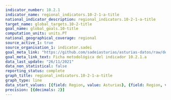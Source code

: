 ```yaml
---
indicator_number: 10.2.1
indicator_name: regional_indicators.10-2-1-a-title
national_indicator_description: regional_indicators.10-2-1-a-title
target_name: global_targets.10-2-title
goal_name: global_goals.10-title
computation_units: units.PT
national_geographical_coverage: regional
source_active_1: true
source_organisation_1: indicator.sadei
goal_meta_link: "https://github.com/sadeiasturias/asturias-datos/raw/develop/descargas/metodologia/10.2.1.a.pdf"
goal_meta_link_text: Ficha metodológica del indicador 10.2.1.a
data_last_update: "26/11/2021"
data_non_statistical: false
reporting_status: complete
graph_title: regional_indicators.10-2-1-a-title
graph_type: line
data_start_values: [{field: Region, value: Asturias}, {field: Region, value: España}]
precision: [{decimals: 2}]
---
```

